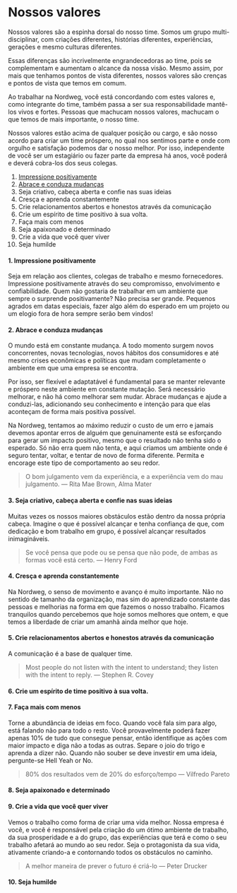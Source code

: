 # Nossos valores

Nossos valores são a espinha dorsal do nosso time. Somos um grupo multi-disciplinar, com criações diferentes, histórias diferentes, experiências, gerações e mesmo culturas diferentes.

Essas diferenças são incrivelmente engrandecedoras ao time, pois se complementam e aumentam o alcance da nossa visão. Mesmo assim, por mais que tenhamos pontos de vista diferentes, nossos valores são crenças e pontos de vista que temos em comum.

Ao trabalhar na Nordweg, você está concordando com estes valores e, como integrante do time, também passa a ser sua responsabilidade mantê-los vivos e fortes. Pessoas que machucam nossos valores, machucam o que temos de mais importante, o nosso time.

Nossos valores estão acima de qualquer posição ou cargo, e são nosso acordo para criar um time próspero, no qual nos sentimos parte e onde com orgulho e satisfação podemos dar o nosso melhor. Por isso, independente de você ser um estagiário ou fazer parte da empresa há anos, você poderá e deverá cobra-los dos seus colegas.

1. [Impressione positivamente](#1-impressione-positivamente)
2. [Abrace e conduza mudanças](#2-abrace-e-conduza-mudanças)
3. Seja criativo, cabeça aberta e confie nas suas ideias
4. Cresça e aprenda constantemente
5. Crie relacionamentos abertos e honestos através da comunicação
6. Crie um espírito de time positivo à sua volta.
7. Faça mais com menos
8. Seja apaixonado e determinado
9. Crie a vida que você quer viver
10. Seja humilde


#### 1. Impressione positivamente

Seja em relação aos clientes, colegas de trabalho e mesmo fornecedores. Impressione positivamente através do seu compromisso, envolvimento e confiabilidade. Quem não gostaria de trabalhar em um ambiente que sempre o surprende positivamente? Não precisa ser grande. Pequenos agrados em datas especiais, fazer algo além do esperado em um projeto ou um elogio fora de hora sempre serão bem vindos!

#### 2. Abrace e conduza mudanças

O mundo está em constante mudança. A todo momento surgem novos concorrentes, novas tecnologias, novos hábitos dos consumidores e até mesmo crises econômicas e políticas que mudam completamente o ambiente em que uma empresa se encontra.

Por isso, ser flexível e adaptatável é fundamental para se manter relevante e próspero neste ambiente em constante mutação. Será necessário melhorar, e não há como melhorar sem mudar. Abrace mudanças e ajude a conduzi-las, adicionando seu conhecimento e intenção para que elas aconteçam de forma mais positiva possível.

Na Nordweg, tentamos ao máximo reduzir o custo de um erro e jamais devemos apontar erros de alguém que genuinamente está se esforçando para gerar um impacto positivo, mesmo que o resultado não tenha sido o esperado. Só não erra quem não tenta, e aqui criamos um ambiente onde é seguro tentar, voltar, e tentar de novo de forma diferente. Permita e encorage este tipo de comportamento ao seu redor.

> O bom julgamento vem da experiência, e a experiência vem do mau julgamento. ― Rita Mae Brown, Alma Mater

#### 3. Seja criativo, cabeça aberta e confie nas suas ideias

Muitas vezes os nossos maiores obstáculos estão dentro da nossa própria cabeça. Imagine o que é possível alcançar e tenha confiança de que, com dedicação e bom trabalho em grupo, é possível alcançar resultados inimagináveis.

> Se você pensa que pode ou se pensa que não pode, de ambas as formas você está certo. ― Henry Ford

#### 4. Cresça e aprenda constantemente

Na Nordweg, o senso de movimento e avanço é muito importante. Não no sentido de tamanho da organização, mas sim do aprendizado constante das pessoas e melhorias na forma em que fazemos o nosso trabalho. Ficamos tranquilos quando percebemos que hoje somos melhores que ontem, e que temos a liberdade de criar um amanhã ainda melhor que hoje.

#### 5. Crie relacionamentos abertos e honestos através da comunicação

A comunicação é a base de qualquer time.

> Most people do not listen with the intent to understand; they listen with the intent to reply. ― Stephen R. Covey

#### 6. Crie um espírito de time positivo à sua volta.

#### 7. Faça mais com menos

Torne a abundância de ideias em foco. Quando você fala sim para algo, está falando não para todo o resto. Você provavelmente poderá fazer apenas 10% de tudo que consegue pensar, então identifique as ações com maior impacto e diga não a todas as outras. Separe o joio do trigo e aprenda a dizer não. Quando não souber se deve investir em uma ideia, pergunte-se Hell Yeah or No.

> 80% dos resultados vem de 20% do esforço/tempo ― Vilfredo Pareto

#### 8. Seja apaixonado e determinado

#### 9. Crie a vida que você quer viver

Vemos o trabalho como forma de criar uma vida melhor. Nossa empresa é você, e você é responsável pela criação do um ótimo ambiente de trabalho, da sua prosperidade e a do grupo, das experiências que terá e como o seu trabalho afetará ao mundo ao seu redor. Seja o protagonista da sua vida, ativamente criando-a e contornando todos os obstáculos no caminho.

> A melhor maneira de prever o futuro é criá-lo ― Peter Drucker

#### 10. Seja humilde
